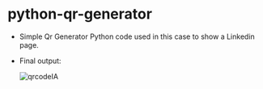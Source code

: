 # python-qr-generator

- Simple Qr Generator Python code
  used in this case to show a Linkedin page.
  
- Final output: 

  ![qrcodeIA](https://user-images.githubusercontent.com/48474962/172152041-25de13eb-c519-4442-980d-2a3d21a77ceb.png)
